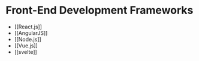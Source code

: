 # Front-End Development Frameworks

- [[React.js]]
- [[AngularJS]]
- [[Node.js]]
- [[Vue.js]]
- [[svelte]]